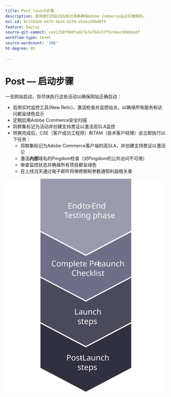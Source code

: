 ```yaml
---
title: Post-launch步骤
description: 使用我们的启动后核对清单确保Adobe Commerce站点实施顺利。
exl-id: 0c3162d9-6475-4b34-9278-e5aea39bd0f9
feature: Deploy
source-git-commit: ce41158f900fad27e3e7b8157f5c64ac988bbabf
workflow-type: tm+mt
source-wordcount: '166'
ht-degree: 0%

---
```


# Post — 启动步骤

一旦网站启动，将尽快执行这些活动以确保网站正确启动：

- 启用实时监控工具(New Relic)、激活检查并监控站点，以确保所有服务和访问都呈绿色显示
- 定期启用Adobe Commerce安全扫描
- 将群集标记为活动并创建支持票证以激活高SLA监控
- 转换完成后，CSE（客户成功工程师）和TAM（技术客户经理）会立即执行以下任务：
   - 将群集标记为Adobe Commerce客户端的高SLA，并创建支持票证以激活它
   - 激活&#x200B;**内部**&#x200B;域名的Pingdom检查（对Pingdom的公共访问不可用）
   - 审查监控状态并确保所有项目都呈绿色
   - 在上线当天通过电子邮件将保修期和参数通知利益相关者

![显示启动进程阶段4的图表](../../assets/playbooks/launch-steps-4.svg)
